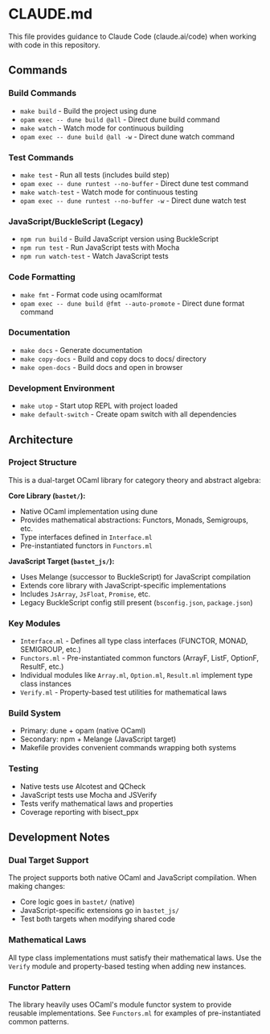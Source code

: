 # CLAUDE.md

This file provides guidance to Claude Code (claude.ai/code) when working with code in this repository.

## Commands

### Build Commands
- `make build` - Build the project using dune
- `opam exec -- dune build @all` - Direct dune build command
- `make watch` - Watch mode for continuous building
- `opam exec -- dune build @all -w` - Direct dune watch command

### Test Commands
- `make test` - Run all tests (includes build step)
- `opam exec -- dune runtest --no-buffer` - Direct dune test command
- `make watch-test` - Watch mode for continuous testing
- `opam exec -- dune runtest --no-buffer -w` - Direct dune watch test

### JavaScript/BuckleScript (Legacy)
- `npm run build` - Build JavaScript version using BuckleScript
- `npm run test` - Run JavaScript tests with Mocha
- `npm run watch-test` - Watch JavaScript tests

### Code Formatting
- `make fmt` - Format code using ocamlformat
- `opam exec -- dune build @fmt --auto-promote` - Direct dune format command

### Documentation
- `make docs` - Generate documentation
- `make copy-docs` - Build and copy docs to docs/ directory
- `make open-docs` - Build docs and open in browser

### Development Environment
- `make utop` - Start utop REPL with project loaded
- `make default-switch` - Create opam switch with all dependencies

## Architecture

### Project Structure
This is a dual-target OCaml library for category theory and abstract algebra:

**Core Library (`bastet/`):**
- Native OCaml implementation using dune
- Provides mathematical abstractions: Functors, Monads, Semigroups, etc.
- Type interfaces defined in `Interface.ml`
- Pre-instantiated functors in `Functors.ml`

**JavaScript Target (`bastet_js/`):**
- Uses Melange (successor to BuckleScript) for JavaScript compilation
- Extends core library with JavaScript-specific implementations
- Includes `JsArray`, `JsFloat`, `Promise`, etc.
- Legacy BuckleScript config still present (`bsconfig.json`, `package.json`)

### Key Modules
- `Interface.ml` - Defines all type class interfaces (FUNCTOR, MONAD, SEMIGROUP, etc.)
- `Functors.ml` - Pre-instantiated common functors (ArrayF, ListF, OptionF, ResultF, etc.)
- Individual modules like `Array.ml`, `Option.ml`, `Result.ml` implement type class instances
- `Verify.ml` - Property-based test utilities for mathematical laws

### Build System
- Primary: dune + opam (native OCaml)
- Secondary: npm + Melange (JavaScript target)
- Makefile provides convenient commands wrapping both systems

### Testing
- Native tests use Alcotest and QCheck
- JavaScript tests use Mocha and JSVerify
- Tests verify mathematical laws and properties
- Coverage reporting with bisect_ppx

## Development Notes

### Dual Target Support
The project supports both native OCaml and JavaScript compilation. When making changes:
- Core logic goes in `bastet/` (native)
- JavaScript-specific extensions go in `bastet_js/`
- Test both targets when modifying shared code

### Mathematical Laws
All type class implementations must satisfy their mathematical laws. Use the `Verify` module and property-based testing when adding new instances.

### Functor Pattern
The library heavily uses OCaml's module functor system to provide reusable implementations. See `Functors.ml` for examples of pre-instantiated common patterns.